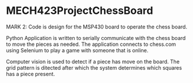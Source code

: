 # MECH423ProjectChessBoard

MARK 2: 
Code is design for the MSP430 board to operate the chess board. 

Python Application is written to serially communicate with the chess board to move the pieces as needed. 
The application connects to chess.com using Selenium to play a game with someone that is online. 

Computer vision is used to detect if a piece has move on the board. The grid pattern is ditected after which the system determines which squares has a piece present. 
